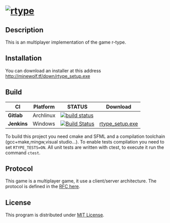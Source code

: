[![rtype](http://web-vassets.ea.com/Assets/Richmedia/Image/FullImageLogo/fr_r-type-logo.png)](https://git.minewolf.tf/root/rtype)
=============================================

## Description

This is an multiplayer implementation of the game r-type.

## Installation
You can download an installer at this address http://minewolf.tf/down/rtype_setup.exe

## Build
| CI | Platform | STATUS | Download |
|----|--------|----------|----------|
| **Gitlab** | Archlinux | [![build status](http://git.minewolf.tf/root/rtype/badges/master/build.svg)](http://git.minewolf.tf/root/rtype/commits/master) |
| **Jenkins** | Windows | [![Build Status](https://ci.minewolf.tf/buildStatus/icon?job=cpp-rtype-win)](https://ci.minewolf.tf/job/cpp-rtype-win/) | [rtype_setup.exe](http://minewolf.tf/down/rtype_setup.exe) |

To build this project you need cmake and SFML and a compilation toolchain (gcc+make,mingw,visual studio...). To enable tests compilation you need to set `RTYPE_TESTS=ON`. All unit tests are written with ctest, to execute it run the command `ctest`.

## Protocol

This game is a multiplayer game, it use a client/server architecture. The protocol is defined in the [RFC here](https://epitechfr-my.sharepoint.com/personal/gregoire_guemas_epitech_eu/_layouts/15/guestaccess.aspx?guestaccesstoken=wfPbJSy621wO06dXqBQdVWWKdJl637QE%2fRHgbU71f2w%3d&docid=01fb57e007a8048f3a7750dc258d85670&rev=1).

## License

This program is distributed under [MIT License](https://git.minewolf.tf/root/rtype/blob/master/LICENSE).